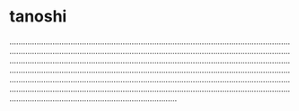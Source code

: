 # tanoshi
..................................................................................................................................................................................................................................................................................................................................................................................................................................................................................................................................................................................................................................................................................................................................................................................................................................................